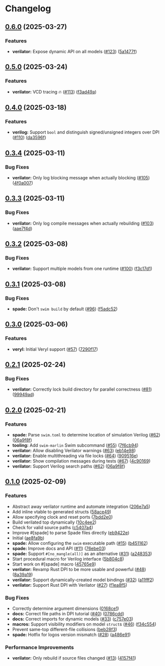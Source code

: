# Changelog

## [0.6.0](https://github.com/ethanuppal/marlin/compare/v0.5.0...v0.6.0) (2025-03-27)


### Features

* **verilator:** Expose dynamic API on all models ([#123](https://github.com/ethanuppal/marlin/issues/123)) ([5a1477f](https://github.com/ethanuppal/marlin/commit/5a1477fd6745f762504ded98cc5e4d54844c1351))

## [0.5.0](https://github.com/ethanuppal/marlin/compare/v0.4.0...v0.5.0) (2025-03-24)


### Features

* **verilator:** VCD tracing 🔥 ([#113](https://github.com/ethanuppal/marlin/issues/113)) ([f3ad49a](https://github.com/ethanuppal/marlin/commit/f3ad49a6e0fe10dda25b04f88364331f647f7591))

## [0.4.0](https://github.com/ethanuppal/marlin/compare/v0.3.4...v0.4.0) (2025-03-18)


### Features

* **verilog:** Support `bool` and distinguish signed/unsigned integers over DPI ([#110](https://github.com/ethanuppal/marlin/issues/110)) ([da3596f](https://github.com/ethanuppal/marlin/commit/da3596f0d46fd74a3e536f99a5463e26a7dfb635))

## [0.3.4](https://github.com/ethanuppal/marlin/compare/v0.3.3...v0.3.4) (2025-03-11)


### Bug Fixes

* **verilator:** Only log blocking message when actually blocking ([#105](https://github.com/ethanuppal/marlin/issues/105)) ([4f0a007](https://github.com/ethanuppal/marlin/commit/4f0a007e6e96ce22b350cbceffa58b9f5fb7101a))

## [0.3.3](https://github.com/ethanuppal/marlin/compare/v0.3.2...v0.3.3) (2025-03-11)


### Bug Fixes

* **verilator:** Only log compile messages when actually rebuilding ([#103](https://github.com/ethanuppal/marlin/issues/103)) ([aae7f4d](https://github.com/ethanuppal/marlin/commit/aae7f4d250eebf34c39570eed7fd9bebd3db62f4))

## [0.3.2](https://github.com/ethanuppal/marlin/compare/v0.3.1...v0.3.2) (2025-03-08)


### Bug Fixes

* **verilator:** Support multiple models from one runtime ([#100](https://github.com/ethanuppal/marlin/issues/100)) ([f3c17d1](https://github.com/ethanuppal/marlin/commit/f3c17d16c4cf73b5b54dedf177fc8095d3257379))

## [0.3.1](https://github.com/ethanuppal/marlin/compare/v0.3.0...v0.3.1) (2025-03-08)


### Bug Fixes

* **spade:** Don't `swim build` by default ([#96](https://github.com/ethanuppal/marlin/issues/96)) ([f5adc52](https://github.com/ethanuppal/marlin/commit/f5adc520870ae187dca5b5dfb4992be9e8931444))

## [0.3.0](https://github.com/ethanuppal/marlin/compare/v0.2.1...v0.3.0) (2025-03-06)


### Features

* **veryl:** Initial Veryl support ([#57](https://github.com/ethanuppal/marlin/issues/57)) ([7290f17](https://github.com/ethanuppal/marlin/commit/7290f173f0afe9758e28ff955c38cf0473ce37ed))

## [0.2.1](https://github.com/ethanuppal/marlin/compare/v0.2.0...v0.2.1) (2025-02-24)


### Bug Fixes

* **verilator:** Correctly lock build directory for parallel correctness ([#81](https://github.com/ethanuppal/marlin/issues/81)) ([99949ad](https://github.com/ethanuppal/marlin/commit/99949ad81f32bc99649cb7d1462a703590869ffe))

## [0.2.0](https://github.com/ethanuppal/marlin/compare/v0.1.0...v0.2.0) (2025-02-21)


### Features

* **spade:** Parse `swim.toml` to determine location of simulation Verilog ([#62](https://github.com/ethanuppal/marlin/issues/62)) ([06a9f8f](https://github.com/ethanuppal/marlin/commit/06a9f8f190ec06919ba20747e5bb38da377d1f03))
* **tooling:** Add `swim-marlin` Swim subcommand ([#55](https://github.com/ethanuppal/marlin/issues/55)) ([7f6cb94](https://github.com/ethanuppal/marlin/commit/7f6cb94d69aa9ebc2247f8ae8b75d1b6eae67576))
* **verilator:** Allow disabling Verilator warnings ([#63](https://github.com/ethanuppal/marlin/issues/63)) ([eb14e98](https://github.com/ethanuppal/marlin/commit/eb14e988d8844a8da739c6771a9895d4517cad44))
* **verilator:** Enable multithreading via file locks ([#64](https://github.com/ethanuppal/marlin/issues/64)) ([909516e](https://github.com/ethanuppal/marlin/commit/909516e04057ca99b4c0279a0fe1d00f5e11cadc))
* **verilator:** Show compilation messages during tests ([#67](https://github.com/ethanuppal/marlin/issues/67)) ([4c90169](https://github.com/ethanuppal/marlin/commit/4c9016969fa70ee077d8c3b730f0eed2dbf777a3))
* **verilator:** Support Verilog search paths ([#62](https://github.com/ethanuppal/marlin/issues/62)) ([06a9f8f](https://github.com/ethanuppal/marlin/commit/06a9f8f190ec06919ba20747e5bb38da377d1f03))

## [0.1.0](https://github.com/ethanuppal/marlin/compare/v0.1.0...v0.1.0) (2025-02-09)


### Features

* Abstract away verilator runtime and automate integration ([206e7a5](https://github.com/ethanuppal/marlin/commit/206e7a5eaa40ad37dfbef9198950b6e635d11962))
* Add inline vtable to generated structs ([58ace49](https://github.com/ethanuppal/marlin/commit/58ace49722abd5bc37417b38391d863aa555e2ef))
* Allow specifying clock and reset ports ([7bdd2e0](https://github.com/ethanuppal/marlin/commit/7bdd2e00433b0fff99788de2479c897559368fa2))
* Build verilated top dynamically ([10c4ee2](https://github.com/ethanuppal/marlin/commit/10c4ee2e180aa772bf0f0429e2b9bfc91aede7f0))
* Check for valid source paths ([c5407a4](https://github.com/ethanuppal/marlin/commit/c5407a4a5b512a5b012e5d8ddd085824c5d48b2a))
* Improve #[spade] to parse Spade files directly ([eb9422e](https://github.com/ethanuppal/marlin/commit/eb9422e7967c4832f429fd882b5507f9d2150e3c))
* Initial ([ae8fa9b](https://github.com/ethanuppal/marlin/commit/ae8fa9b8fbdbfd18f9018e35a6046562aff23139))
* **spade:** Allow configuring the `swim` executable path ([#15](https://github.com/ethanuppal/marlin/issues/15)) ([b451162](https://github.com/ethanuppal/marlin/commit/b45116289548bb0082f5d639f7d980fd58a07177))
* **spade:** Improve docs and API ([#11](https://github.com/ethanuppal/marlin/issues/11)) ([76ebe03](https://github.com/ethanuppal/marlin/commit/76ebe036494ec3e6151897d1ac6869ef454eb1e3))
* **spade:** Support `#[no_mangle(all)]` as an alternative ([#31](https://github.com/ethanuppal/marlin/issues/31)) ([a248353](https://github.com/ethanuppal/marlin/commit/a2483531924d125fddc3c6b96f06375ec62c632a))
* Start procedural macro for Verilog interface ([5b804c8](https://github.com/ethanuppal/marlin/commit/5b804c8757f3a2c080ec3b161c595b0c699cedf9))
* Start work on #[spade] macro ([45765e9](https://github.com/ethanuppal/marlin/commit/45765e90e5aa2d20475a3c8dab628a21f3bcff70))
* **verilator:** Revamp Rust DPI to be more usable and powerful ([#48](https://github.com/ethanuppal/marlin/issues/48)) ([8a39a19](https://github.com/ethanuppal/marlin/commit/8a39a197b99f798e1ddbea27e9dff04a11e73c8c))
* **verilator:** Support dynamically-created model bindings ([#32](https://github.com/ethanuppal/marlin/issues/32)) ([a11fff2](https://github.com/ethanuppal/marlin/commit/a11fff2b54092e556da56e198ed768aa6f39d0cc))
* **verilator:** Support Rust DPI with Verilator ([#27](https://github.com/ethanuppal/marlin/issues/27)) ([f1ea8f5](https://github.com/ethanuppal/marlin/commit/f1ea8f592723f691f69c0342403caabce7635aec))


### Bug Fixes

* Correctly determine argument dimensions ([0168ce1](https://github.com/ethanuppal/marlin/commit/0168ce127a312cb683e22ab2db5b431840c4b47b))
* **docs:** Correct file paths in DPI tutorial ([#40](https://github.com/ethanuppal/marlin/issues/40)) ([0786cdd](https://github.com/ethanuppal/marlin/commit/0786cdd1d63f36d22ed140878a6db454e5263a5c))
* **docs:** Correct imports for dynamic models ([#33](https://github.com/ethanuppal/marlin/issues/33)) ([c757e03](https://github.com/ethanuppal/marlin/commit/c757e034dfdf087114f74faffd281b065912c6fd))
* **macros:** Support visibility modifiers on model `struct`s ([#46](https://github.com/ethanuppal/marlin/issues/46)) ([f34c554](https://github.com/ethanuppal/marlin/commit/f34c554a5afee5b1b081ecac2ab1bcf786c3ba9e))
* Prevent same-top different-file collisions ([beb28f3](https://github.com/ethanuppal/marlin/commit/beb28f3af8ed562bd9e57aac25d867d3e3e769b9))
* **spade:** Hotfix for logos version mismatch ([#28](https://github.com/ethanuppal/marlin/issues/28)) ([a486e91](https://github.com/ethanuppal/marlin/commit/a486e91efd7a09972bd30efb5e2d3f20ca2c30a7))


### Performance Improvements

* **verilator:** Only rebuild if source files changed ([#13](https://github.com/ethanuppal/marlin/issues/13)) ([4157f41](https://github.com/ethanuppal/marlin/commit/4157f41fc9430130f78ca21a2adf181e78fc8e72))
